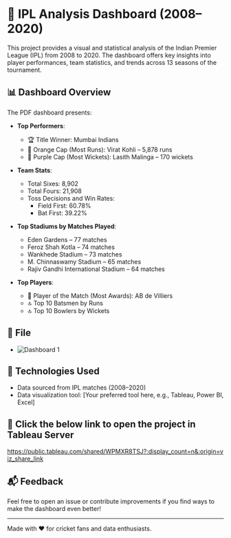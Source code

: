 # 🏏 IPL Analysis Dashboard (2008–2020)

This project provides a visual and statistical analysis of the Indian Premier League (IPL) from 2008 to 2020. The dashboard offers key insights into player performances, team statistics, and trends across 13 seasons of the tournament.

## 📊 Dashboard Overview

The PDF dashboard presents:

- **Top Performers**:
  - 🏆 Title Winner: Mumbai Indians
  - 🧡 Orange Cap (Most Runs): Virat Kohli – 5,878 runs
  - 💜 Purple Cap (Most Wickets): Lasith Malinga – 170 wickets

- **Team Stats**:
  - Total Sixes: 8,902
  - Total Fours: 21,908
  - Toss Decisions and Win Rates:
    - Field First: 60.78%
    - Bat First: 39.22%

- **Top Stadiums by Matches Played**:
  - Eden Gardens – 77 matches
  - Feroz Shah Kotla – 74 matches
  - Wankhede Stadium – 73 matches
  - M. Chinnaswamy Stadium – 65 matches
  - Rajiv Gandhi International Stadium – 64 matches

- **Top Players**:
  - 👑 Player of the Match (Most Awards): AB de Villiers
  - 🔝 Top 10 Batsmen by Runs
  - 🔝 Top 10 Bowlers by Wickets

## 📁 File

- ![Dashboard 1](https://github.com/user-attachments/assets/1ea4d17d-2d33-4365-b86b-ec3b672a3ed2)


## 📌 Technologies Used

- Data sourced from IPL matches (2008–2020)
- Data visualization tool: [Your preferred tool here, e.g., Tableau, Power BI, Excel]

## 🚀 Click the below link to open the project in Tableau Server

https://public.tableau.com/shared/WPMXR8TSJ?:display_count=n&:origin=viz_share_link

## 📬 Feedback

Feel free to open an issue or contribute improvements if you find ways to make the dashboard even better!

---

Made with ❤️ for cricket fans and data enthusiasts.
